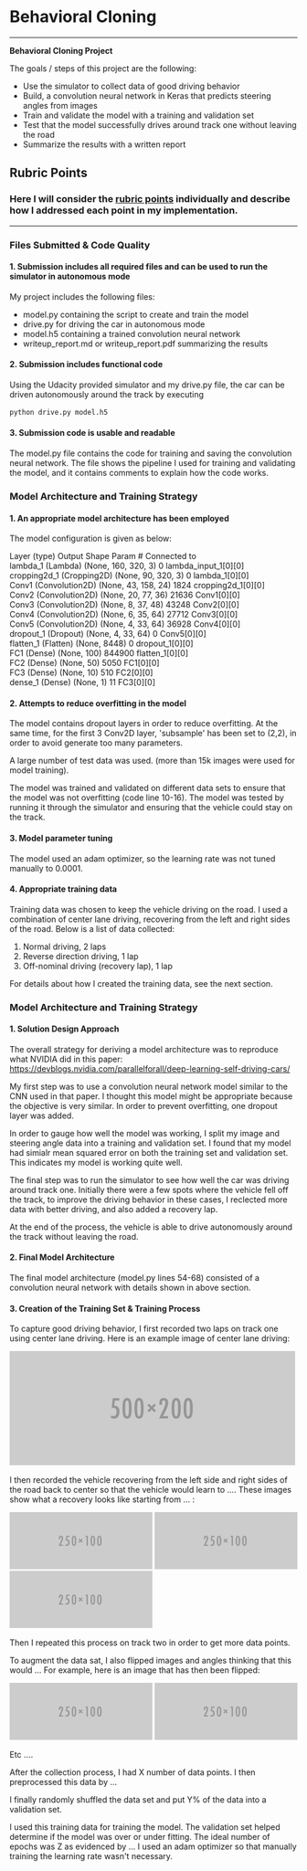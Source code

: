 # **Behavioral Cloning** 


---

**Behavioral Cloning Project**

The goals / steps of this project are the following:
* Use the simulator to collect data of good driving behavior
* Build, a convolution neural network in Keras that predicts steering angles from images
* Train and validate the model with a training and validation set
* Test that the model successfully drives around track one without leaving the road
* Summarize the results with a written report


[//]: # (Image References)

[image1]: ./examples/placeholder.png "Model Visualization"
[image2]: ./examples/placeholder.png "Grayscaling"
[image3]: ./examples/placeholder_small.png "Recovery Image"
[image4]: ./examples/placeholder_small.png "Recovery Image"
[image5]: ./examples/placeholder_small.png "Recovery Image"
[image6]: ./examples/placeholder_small.png "Normal Image"
[image7]: ./examples/placeholder_small.png "Flipped Image"

## Rubric Points
### Here I will consider the [rubric points](https://review.udacity.com/#!/rubrics/432/view) individually and describe how I addressed each point in my implementation.  

---
### Files Submitted & Code Quality

#### 1. Submission includes all required files and can be used to run the simulator in autonomous mode

My project includes the following files:
* model.py containing the script to create and train the model
* drive.py for driving the car in autonomous mode
* model.h5 containing a trained convolution neural network 
* writeup_report.md or writeup_report.pdf summarizing the results

#### 2. Submission includes functional code
Using the Udacity provided simulator and my drive.py file, the car can be driven autonomously around the track by executing 
```sh
python drive.py model.h5
```

#### 3. Submission code is usable and readable

The model.py file contains the code for training and saving the convolution neural network. The file shows the pipeline I used for training and validating the model, and it contains comments to explain how the code works.

### Model Architecture and Training Strategy

#### 1. An appropriate model architecture has been employed

The model configuration is given as below:

Layer (type)                     Output Shape          Param #     Connected to                     
lambda_1 (Lambda)                (None, 160, 320, 3)   0           lambda_input_1[0][0]             
cropping2d_1 (Cropping2D)        (None, 90, 320, 3)    0           lambda_1[0][0]                   
Conv1 (Convolution2D)            (None, 43, 158, 24)   1824        cropping2d_1[0][0]               
Conv2 (Convolution2D)            (None, 20, 77, 36)    21636       Conv1[0][0]                      
Conv3 (Convolution2D)            (None, 8, 37, 48)     43248       Conv2[0][0]                      
Conv4 (Convolution2D)            (None, 6, 35, 64)     27712       Conv3[0][0]                      
Conv5 (Convolution2D)            (None, 4, 33, 64)     36928       Conv4[0][0]                      
dropout_1 (Dropout)              (None, 4, 33, 64)     0           Conv5[0][0]                      
flatten_1 (Flatten)              (None, 8448)          0           dropout_1[0][0]                  
FC1 (Dense)                      (None, 100)           844900      flatten_1[0][0]                  
FC2 (Dense)                      (None, 50)            5050        FC1[0][0]                        
FC3 (Dense)                      (None, 10)            510         FC2[0][0]                        
dense_1 (Dense)                  (None, 1)             11          FC3[0][0]                        

#### 2. Attempts to reduce overfitting in the model

The model contains dropout layers in order to reduce overfitting.
At the same time, for the first 3 Conv2D layer, 'subsample' has been set to (2,2), in order to avoid generate too many parameters.

A large number of test data was used. (more than 15k images were used for model training). 

The model was trained and validated on different data sets to ensure that the model was not overfitting (code line 10-16). The model was tested by running it through the simulator and ensuring that the vehicle could stay on the track.

#### 3. Model parameter tuning

The model used an adam optimizer, so the learning rate was not tuned manually to 0.0001.

#### 4. Appropriate training data

Training data was chosen to keep the vehicle driving on the road. I used a combination of center lane driving, recovering from the left and right sides of the road. Below is a list of data collected:
1. Normal driving, 2 laps
2. Reverse direction driving, 1 lap
3. Off-nominal driving (recovery lap), 1 lap

For details about how I created the training data, see the next section. 

### Model Architecture and Training Strategy

#### 1. Solution Design Approach

The overall strategy for deriving a model architecture was to reproduce what NVIDIA did in this paper: https://devblogs.nvidia.com/parallelforall/deep-learning-self-driving-cars/

My first step was to use a convolution neural network model similar to the CNN used in that paper. I thought this model might be appropriate because the objective is very similar. In order to prevent overfitting, one dropout layer was added.

In order to gauge how well the model was working, I split my image and steering angle data into a training and validation set. I found that my model had simialr mean squared error on both the training set and validation set. This indicates my model is working quite well. 

The final step was to run the simulator to see how well the car was driving around track one. Initially there were a few spots where the vehicle fell off the track, to improve the driving behavior in these cases, I reclected more data with better driving, and also added a recovery lap. 

At the end of the process, the vehicle is able to drive autonomously around the track without leaving the road.


#### 2. Final Model Architecture

The final model architecture (model.py lines 54-68) consisted of a convolution neural network with details shown in above section. 

#### 3. Creation of the Training Set & Training Process

To capture good driving behavior, I first recorded two laps on track one using center lane driving. Here is an example image of center lane driving:

![alt text][image2]

I then recorded the vehicle recovering from the left side and right sides of the road back to center so that the vehicle would learn to .... These images show what a recovery looks like starting from ... :

![alt text][image3]
![alt text][image4]
![alt text][image5]

Then I repeated this process on track two in order to get more data points.

To augment the data sat, I also flipped images and angles thinking that this would ... For example, here is an image that has then been flipped:

![alt text][image6]
![alt text][image7]

Etc ....

After the collection process, I had X number of data points. I then preprocessed this data by ...


I finally randomly shuffled the data set and put Y% of the data into a validation set. 

I used this training data for training the model. The validation set helped determine if the model was over or under fitting. The ideal number of epochs was Z as evidenced by ... I used an adam optimizer so that manually training the learning rate wasn't necessary.


